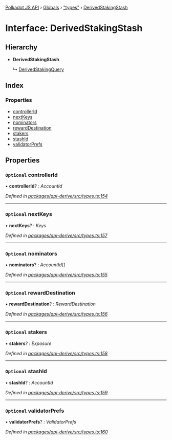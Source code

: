 [Polkadot JS API](../README.md) › [Globals](../globals.md) › ["types"](../modules/_types_.md) › [DerivedStakingStash](_types_.derivedstakingstash.md)

# Interface: DerivedStakingStash

## Hierarchy

* **DerivedStakingStash**

  ↳ [DerivedStakingQuery](_types_.derivedstakingquery.md)

## Index

### Properties

* [controllerId](_types_.derivedstakingstash.md#optional-controllerid)
* [nextKeys](_types_.derivedstakingstash.md#optional-nextkeys)
* [nominators](_types_.derivedstakingstash.md#optional-nominators)
* [rewardDestination](_types_.derivedstakingstash.md#optional-rewarddestination)
* [stakers](_types_.derivedstakingstash.md#optional-stakers)
* [stashId](_types_.derivedstakingstash.md#optional-stashid)
* [validatorPrefs](_types_.derivedstakingstash.md#optional-validatorprefs)

## Properties

### `Optional` controllerId

• **controllerId**? : *AccountId*

*Defined in [packages/api-derive/src/types.ts:154](https://github.com/polkadot-js/api/blob/6e61be960/packages/api-derive/src/types.ts#L154)*

___

### `Optional` nextKeys

• **nextKeys**? : *Keys*

*Defined in [packages/api-derive/src/types.ts:157](https://github.com/polkadot-js/api/blob/6e61be960/packages/api-derive/src/types.ts#L157)*

___

### `Optional` nominators

• **nominators**? : *AccountId[]*

*Defined in [packages/api-derive/src/types.ts:155](https://github.com/polkadot-js/api/blob/6e61be960/packages/api-derive/src/types.ts#L155)*

___

### `Optional` rewardDestination

• **rewardDestination**? : *RewardDestination*

*Defined in [packages/api-derive/src/types.ts:156](https://github.com/polkadot-js/api/blob/6e61be960/packages/api-derive/src/types.ts#L156)*

___

### `Optional` stakers

• **stakers**? : *Exposure*

*Defined in [packages/api-derive/src/types.ts:158](https://github.com/polkadot-js/api/blob/6e61be960/packages/api-derive/src/types.ts#L158)*

___

### `Optional` stashId

• **stashId**? : *AccountId*

*Defined in [packages/api-derive/src/types.ts:159](https://github.com/polkadot-js/api/blob/6e61be960/packages/api-derive/src/types.ts#L159)*

___

### `Optional` validatorPrefs

• **validatorPrefs**? : *ValidatorPrefs*

*Defined in [packages/api-derive/src/types.ts:160](https://github.com/polkadot-js/api/blob/6e61be960/packages/api-derive/src/types.ts#L160)*
